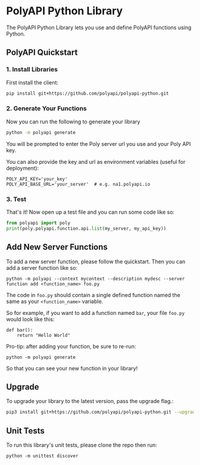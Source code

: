 # PolyAPI Python Library

The PolyAPI Python Library lets you use and define PolyAPI functions using Python.

## PolyAPI Quickstart

### 1. Install Libraries

First install the client:

```bash
pip install git+https://github.com/polyapi/polyapi-python.git
```

### 2. Generate Your Functions

Now you can run the following to generate your library

```bash
python -m polyapi generate
```

You will be prompted to enter the Poly server url you use and your Poly API key.

You can also provide the key and url as environment variables (useful for deployment):

```
POLY_API_KEY='your_key'
POLY_API_BASE_URL='your_server'  # e.g. na1.polyapi.io
```

### 3. Test

That's it! Now open up a test file and you can run some code like so:

```python
from polyapi import poly
print(poly.polyapi.function.api.list(my_server, my_api_key))
```


## Add New Server Functions

To add a new server function, please follow the quickstart. Then you can add a server function like so:

```
python -m polyapi --context mycontext --description mydesc --server function add <function_name> foo.py
```

The code in `foo.py` should contain a single defined function named the same as your `<function_name>` variable.

So for example, if you want to add a function named `bar`, your file `foo.py` would look like this:

```
def bar():
    return "Hello World"
```

Pro-tip: after adding your function, be sure to re-run:

```
python -m polyapi generate
```

So that you can see your new function in your library!


## Upgrade

To upgrade your library to the latest version, pass the upgrade flag.:

```bash
pip3 install git+https://github.com/polyapi/polyapi-python.git --upgrade
```

## Unit Tests

To run this library's unit tests, please clone the repo then run:

```
python -m unittest discover
```